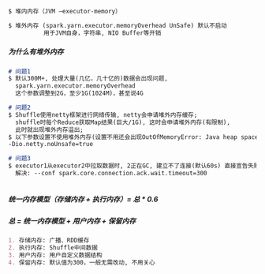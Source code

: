 

```markdown
$ 堆内内存（JVM –executor-memory）

$ 堆外内存 (spark.yarn.executor.memoryOverhead UnSafe) 默认不启动 
          用于JVM自身，字符串, NIO Buffer等开销 
```

##### 为什么有堆外内存
```markdown
# 问题1
$ 默认300M+, 处理大量(几亿，几十亿的)数据会出现问题, 
  spark.yarn.executor.memoryOverhead
  这个参数调整到2G，至少1G(1024M)，甚至说4G

# 问题2
$ Shuffle使用netty框架进行网络传输, netty会申请堆外内存缓存; 
  shuffle时每个Reduce获取Map结果(巨大/1G), 这时会申请堆外内存(有限制),
  此时就出现堆外内存溢出;
$ 以下参数设置不使用堆外内存(设置不用还会出现OutOfMemoryError: Java heap space)
-Dio.netty.noUnsafe=true

# 问题3
$ executor1从executor2中拉取数据时, 2正在GC, 建立不了连接(默认60s) 直接宣告失败
  解决: --conf spark.core.connection.ack.wait.timeout=300
      
```

##### 统一内存模型（存储内存 + 执行内存）= 总 * 0.6
##### 总 = 统一内存模型 + 用户内存 + 保留内存
```markdown
1. 存储内存: 广播、RDD缓存
2. 执行内存: Shuffle中间数据
3. 用户内存: 用户自定义数据结构
4. 保留内存: 默认值为300，一般无需改动, 不用关心
```